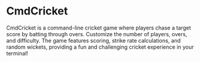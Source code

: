 # CmdCricket
CmdCricket is a command-line cricket game where players chase a target score by batting through overs. Customize the number of players, overs, and difficulty. The game features scoring, strike rate calculations, and random wickets, providing a fun and challenging cricket experience in your terminal!
